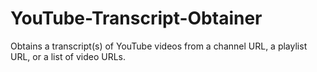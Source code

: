 # YouTube-Transcript-Obtainer
Obtains a transcript(s) of YouTube videos from a channel URL, a playlist URL, or a list of video URLs.
